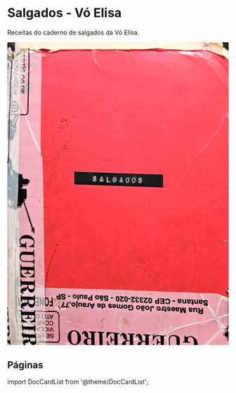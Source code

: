 # Salgados - Vó Elisa

Receitas do caderno de salgados da Vó Elisa.

![imagem base](./images/cover.png)

## Páginas

import DocCardList from '@theme/DocCardList';

<DocCardList />